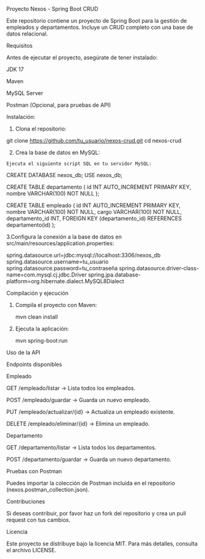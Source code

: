 Proyecto Nexos - Spring Boot CRUD

Este repositorio contiene un proyecto de Spring Boot para la gestión de empleados y departamentos.
Incluye un CRUD completo con una base de datos relacional.

Requisitos

Antes de ejecutar el proyecto, asegúrate de tener instalado:

JDK 17

Maven

MySQL Server

Postman (Opcional, para pruebas de API)

Instalación:

  1. Clona el repositorio:

   git clone https://github.com/tu_usuario/nexos-crud.git
   cd nexos-crud

  2. Crea la base de datos en MySQL:

    Ejecuta el siguiente script SQL en tu servidor MySQL:

   CREATE DATABASE nexos_db;
   USE nexos_db;

   CREATE TABLE departamento (
    id INT AUTO_INCREMENT PRIMARY KEY,
    nombre VARCHAR(100) NOT NULL
    );

   CREATE TABLE empleado (
    id INT AUTO_INCREMENT PRIMARY KEY,
    nombre VARCHAR(100) NOT NULL,
    cargo VARCHAR(100) NOT NULL,
    departamento_id INT,
    FOREIGN KEY (departamento_id) REFERENCES departamento(id)
    );


  3.Configura la conexión a la base de datos en src/main/resources/application.properties:

   spring.datasource.url=jdbc:mysql://localhost:3306/nexos_db
   spring.datasource.username=tu_usuario
   spring.datasource.password=tu_contraseña
   spring.datasource.driver-class-name=com.mysql.cj.jdbc.Driver
   spring.jpa.database-platform=org.hibernate.dialect.MySQL8Dialect

Compilación y ejecución

  1. Compila el proyecto con Maven:

     mvn clean install

  2. Ejecuta la aplicación:

     mvn spring-boot:run


Uso de la API

Endpoints disponibles

Empleado

GET /empleado/listar → Lista todos los empleados.

POST /empleado/guardar → Guarda un nuevo empleado.

PUT /empleado/actualizar/{id} → Actualiza un empleado existente.

DELETE /empleado/eliminar/{id} → Elimina un empleado.

Departamento

GET /departamento/listar → Lista todos los departamentos.

POST /departamento/guardar → Guarda un nuevo departamento.

Pruebas con Postman

Puedes importar la colección de Postman incluida en el repositorio (nexos.postman_collection.json).

Contribuciones

Si deseas contribuir, por favor haz un fork del repositorio y crea un pull request con tus cambios.

Licencia

Este proyecto se distribuye bajo la licencia MIT. Para más detalles, consulta el archivo LICENSE.



   

